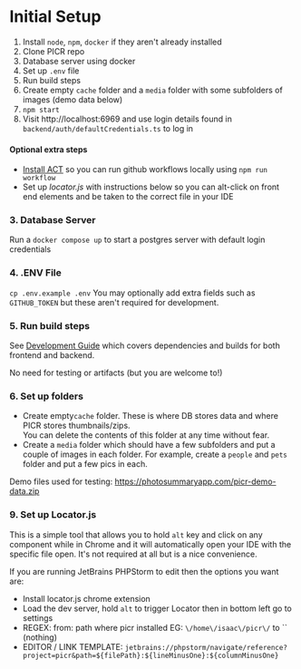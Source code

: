 # Initial Setup

1. Install `node`, `npm`, `docker` if they aren't already installed
2. Clone PICR repo
3. Database server using docker
4. Set up `.env` file
5. Run build steps
6. Create empty `cache` folder and a `media` folder with some subfolders of images (demo data below)
7. `npm start`
8. Visit http://localhost:6969 and use login details found in `backend/auth/defaultCredentials.ts` to log in

#### Optional extra steps

- [Install ACT](https://nektosact.com/installation/index.html) so you can run github workflows locally using `npm run workflow`
- Set up _locator.js_ with instructions below so you can alt-click on front end elements and be taken to the correct file in your IDE

### 3. Database Server

Run a `docker compose up` to start a postgres server with default login credentials

### 4. .ENV File

`cp .env.example .env`
You may optionally add extra fields such as `GITHUB_TOKEN` but these aren't required for development.

### 5. Run build steps

See [Development Guide](index.md) which covers dependencies and builds for both frontend and backend.

No need for testing or artifacts (but you are welcome to!)

### 6. Set up folders

- Create empty`cache` folder. These is where DB stores data and where PICR stores thumbnails/zips.  
  You can delete the contents of this folder at any time without fear.
- Create a `media` folder which should have a few subfolders and put a couple of images in each folder.
  For example, create a `people` and `pets` folder and put a few pics in each.

Demo files used for testing: https://photosummaryapp.com/picr-demo-data.zip

### 9. Set up Locator.js

This is a simple tool that allows you to hold `alt` key and click on any component while in Chrome and it will automatically open your IDE with the specific file open.
It's not required at all but is a nice convenience.

If you are running JetBrains PHPStorm to edit then the options you want are:

- Install locator.js chrome extension
- Load the dev server, hold `alt` to trigger Locator then in bottom left go to settings
- REGEX: from: path where picr installed EG: `\/home\/isaac\/picr\/` to `` (nothing)
- EDITOR / LINK TEMPLATE: `jetbrains://phpstorm/navigate/reference?project=picr&path=${filePath}:${lineMinusOne}:${columnMinusOne}`
